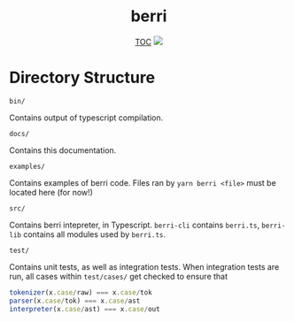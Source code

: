 <div align="center">
<h1>berri</h1>
<a href="./README.md">TOC</a>
<img src="https://img.shields.io/tokei/lines/github/jsines/berri">
</div>

# Directory Structure

`bin/`

Contains output of typescript compilation.

`docs/`

Contains this documentation.

`examples/`

Contains examples of berri code. Files ran by `yarn berri <file>` must be located here (for now!)

`src/`

Contains berri intepreter, in Typescript. `berri-cli` contains `berri.ts`, `berri-lib` contains all modules used by `berri.ts`. 

`test/`

Contains unit tests, as well as integration tests. When integration tests are run, all cases within `test/cases/` get checked to ensure that

```js
tokenizer(x.case/raw) === x.case/tok
parser(x.case/tok) === x.case/ast
interpreter(x.case/ast) === x.case/out
```